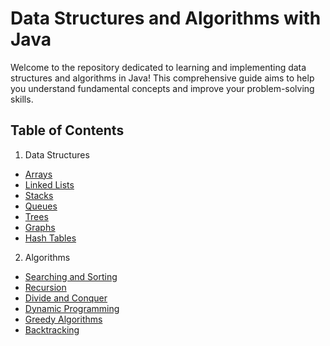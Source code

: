 # Data Structures and Algorithms with Java
Welcome to the repository dedicated to learning and implementing data structures and algorithms in Java! This comprehensive guide aims to help you understand fundamental concepts and improve your problem-solving skills.

## Table of Contents
1. Data Structures
- [Arrays](#arrays)
- [Linked Lists](#Linked-list)
- [Stacks](#usage)
- [Queues](#configuration)
- [Trees](#contributing)
- [Graphs](#license)
- [Hash Tables](#credits)
2. Algorithms
- [Searching and Sorting](#)
- [Recursion](#)
- [Divide and Conquer](#)
- [Dynamic Programming](#)
- [Greedy Algorithms](#)
- [Backtracking](#)

